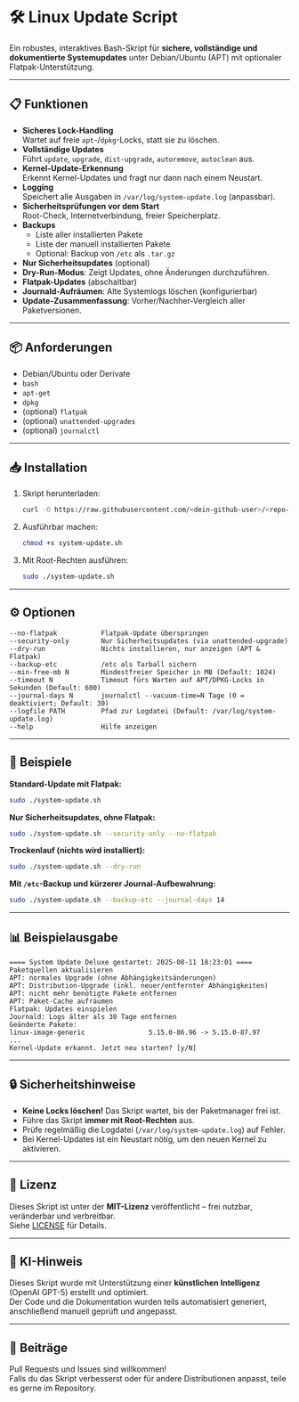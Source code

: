 # 🛠 Linux Update Script

Ein robustes, interaktives Bash-Skript für **sichere, vollständige und dokumentierte Systemupdates** unter Debian/Ubuntu (APT) mit optionaler Flatpak-Unterstützung.

---

## 📋 Funktionen

- **Sicheres Lock-Handling**  
  Wartet auf freie `apt`-/`dpkg`-Locks, statt sie zu löschen.
- **Vollständige Updates**  
  Führt `update`, `upgrade`, `dist-upgrade`, `autoremove`, `autoclean` aus.
- **Kernel-Update-Erkennung**  
  Erkennt Kernel-Updates und fragt nur dann nach einem Neustart.
- **Logging**  
  Speichert alle Ausgaben in `/var/log/system-update.log` (anpassbar).
- **Sicherheitsprüfungen vor dem Start**  
  Root-Check, Internetverbindung, freier Speicherplatz.
- **Backups**  
  - Liste aller installierten Pakete  
  - Liste der manuell installierten Pakete  
  - Optional: Backup von `/etc` als `.tar.gz`
- **Nur Sicherheitsupdates** (optional)
- **Dry-Run-Modus**: Zeigt Updates, ohne Änderungen durchzuführen.
- **Flatpak-Updates** (abschaltbar)
- **Journald-Aufräumen**: Alte Systemlogs löschen (konfigurierbar)
- **Update-Zusammenfassung**: Vorher/Nachher-Vergleich aller Paketversionen.

---

## 📦 Anforderungen

- Debian/Ubuntu oder Derivate
- `bash`
- `apt-get`
- `dpkg`
- (optional) `flatpak`
- (optional) `unattended-upgrades`
- (optional) `journalctl`

---

## 📥 Installation

1. Skript herunterladen:
   ```bash
   curl -O https://raw.githubusercontent.com/<dein-github-user>/<repo-name>/main/system-update.sh
   ```
2. Ausführbar machen:
   ```bash
   chmod +x system-update.sh
   ```
3. Mit Root-Rechten ausführen:
   ```bash
   sudo ./system-update.sh
   ```

---

## ⚙️ Optionen

```text
--no-flatpak           Flatpak-Update überspringen
--security-only        Nur Sicherheitsupdates (via unattended-upgrade)
--dry-run              Nichts installieren, nur anzeigen (APT & Flatpak)
--backup-etc           /etc als Tarball sichern
--min-free-mb N        Mindestfreier Speicher in MB (Default: 1024)
--timeout N            Timeout fürs Warten auf APT/DPKG-Locks in Sekunden (Default: 600)
--journal-days N       journalctl --vacuum-time=N Tage (0 = deaktiviert; Default: 30)
--logfile PATH         Pfad zur Logdatei (Default: /var/log/system-update.log)
--help                 Hilfe anzeigen
```

---

## 🚀 Beispiele

**Standard-Update mit Flatpak:**
```bash
sudo ./system-update.sh
```

**Nur Sicherheitsupdates, ohne Flatpak:**
```bash
sudo ./system-update.sh --security-only --no-flatpak
```

**Trockenlauf (nichts wird installiert):**
```bash
sudo ./system-update.sh --dry-run
```

**Mit `/etc`-Backup und kürzerer Journal-Aufbewahrung:**
```bash
sudo ./system-update.sh --backup-etc --journal-days 14
```

---

## 📊 Beispielausgabe

```text
==== System Update Deluxe gestartet: 2025-08-11 18:23:01 ====
Paketquellen aktualisieren
APT: normales Upgrade (ohne Abhängigkeitsänderungen)
APT: Distribution-Upgrade (inkl. neuer/entfernter Abhängigkeiten)
APT: nicht mehr benötigte Pakete entfernen
APT: Paket-Cache aufräumen
Flatpak: Updates einspielen
Journald: Logs älter als 30 Tage entfernen
Geänderte Pakete:
linux-image-generic                5.15.0-86.96 -> 5.15.0-87.97
...
Kernel-Update erkannt. Jetzt neu starten? [y/N]
```

---

## 🔒 Sicherheitshinweise

- **Keine Locks löschen!** Das Skript wartet, bis der Paketmanager frei ist.
- Führe das Skript **immer mit Root-Rechten** aus.
- Prüfe regelmäßig die Logdatei (`/var/log/system-update.log`) auf Fehler.
- Bei Kernel-Updates ist ein Neustart nötig, um den neuen Kernel zu aktivieren.

---

## 📝 Lizenz

Dieses Skript ist unter der **MIT-Lizenz** veröffentlicht – frei nutzbar, veränderbar und verbreitbar.  
Siehe [LICENSE](LICENSE) für Details.

---

## 🤖 KI-Hinweis

Dieses Skript wurde mit Unterstützung einer **künstlichen Intelligenz** (OpenAI GPT-5) erstellt und optimiert.  
Der Code und die Dokumentation wurden teils automatisiert generiert, anschließend manuell geprüft und angepasst.

---

## 🤝 Beiträge

Pull Requests und Issues sind willkommen!  
Falls du das Skript verbesserst oder für andere Distributionen anpasst, teile es gerne im Repository.
